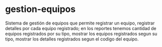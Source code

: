 # gestion-equipos
Sistema de gestión de equipos que permite registrar un equipo, registrar detalles por cada equipo registrado; en los reportes tenemos cantidad de equipos registrados por su tipo, mostrar los equipos registrados segun su tipo, mostrar los detalles registrados segun el codigo del equipo.
